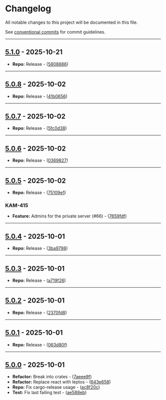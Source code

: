 # Changelog

All notable changes to this project will be documented in this file.

See [conventional commits](https://www.conventionalcommits.org/) for commit guidelines.

---
## [5.1.0](https://github.com/beyondessential/tamanu-meta-server/compare/v5.0.8..v5.1.0) - 2025-10-21


- **Repo:** Release - ([5808686](https://github.com/beyondessential/tamanu-meta-server/commit/5808686cf1fbf980b48ebfc206a119d8db815d51))

---
## [5.0.8](https://github.com/beyondessential/tamanu-meta-server/compare/v5.0.7..v5.0.8) - 2025-10-02


- **Repo:** Release - ([41b0656](https://github.com/beyondessential/tamanu-meta-server/commit/41b0656057297bbdf873b380920bbb614af9cc36))

---
## [5.0.7](https://github.com/beyondessential/tamanu-meta-server/compare/v5.0.6..v5.0.7) - 2025-10-02


- **Repo:** Release - ([5fc0d38](https://github.com/beyondessential/tamanu-meta-server/commit/5fc0d38872aafc169301082fbf97481aefb0f7f0))

---
## [5.0.6](https://github.com/beyondessential/tamanu-meta-server/compare/v5.0.5..v5.0.6) - 2025-10-02


- **Repo:** Release - ([0369827](https://github.com/beyondessential/tamanu-meta-server/commit/03698270959b20438afc3a94721a7d49ae5bc084))

---
## [5.0.5](https://github.com/beyondessential/tamanu-meta-server/compare/v5.0.4..v5.0.5) - 2025-10-02


- **Repo:** Release - ([75109e1](https://github.com/beyondessential/tamanu-meta-server/commit/75109e101f13d85c0d439ce25ea54f2d306c02fe))

### KAM-415

- **Feature:** Admins for the private server (#66) - ([7659fdf](https://github.com/beyondessential/tamanu-meta-server/commit/7659fdf4357306021fe916ca9d9e6e476e0530e7))

---
## [5.0.4](https://github.com/beyondessential/tamanu-meta-server/compare/v5.0.3..v5.0.4) - 2025-10-01


- **Repo:** Release - ([3ba9798](https://github.com/beyondessential/tamanu-meta-server/commit/3ba97984c0df32a93db0a73a6b234f048a7ee3a0))

---
## [5.0.3](https://github.com/beyondessential/tamanu-meta-server/compare/v5.0.2..v5.0.3) - 2025-10-01


- **Repo:** Release - ([a719f26](https://github.com/beyondessential/tamanu-meta-server/commit/a719f26ddd2e2fcbf314e6e1fb02054a7413def2))

---
## [5.0.2](https://github.com/beyondessential/tamanu-meta-server/compare/v5.0.1..v5.0.2) - 2025-10-01


- **Repo:** Release - ([2370fd8](https://github.com/beyondessential/tamanu-meta-server/commit/2370fd80789c8e6f5d35a936e89b61589729b039))

---
## [5.0.1](https://github.com/beyondessential/tamanu-meta-server/compare/v5.0.0..v5.0.1) - 2025-10-01


- **Repo:** Release - ([063d80f](https://github.com/beyondessential/tamanu-meta-server/commit/063d80f21a8e106e32a840721ef62a756cd8e4c4))

---
## [5.0.0](https://github.com/beyondessential/tamanu-meta-server/compare/v4.2.8..v5.0.0) - 2025-10-01


- **Refactor:** Break into crates - ([7aeee9f](https://github.com/beyondessential/tamanu-meta-server/commit/7aeee9f58f3a8ecc6e6338f20d672de82ca37a9b))
- **Refactor:** Replace react with leptos - ([643e658](https://github.com/beyondessential/tamanu-meta-server/commit/643e658ee8d0e25a67a893509488c7bb5e91b837))
- **Repo:** Fix cargo-release usage - ([ac8f20c](https://github.com/beyondessential/tamanu-meta-server/commit/ac8f20cdfd0b69ec5caa82f86d1fa7660ff233d1))
- **Test:** Fix last failing test - ([ae588eb](https://github.com/beyondessential/tamanu-meta-server/commit/ae588eb30fdc679a24521a88e6c3250a162b096f))

<!-- generated by git-cliff -->

